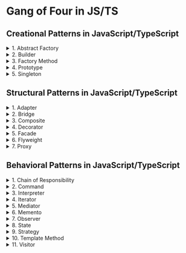# Gang of Four in JS/TS

## Creational Patterns in JavaScript/TypeScript

<details>
<summary>1. Abstract Factory</summary>

**Use Case**: Creating a family of related or dependent objects without specifying their concrete classes.

**JavaScript Code**:
```javascript
// Abstract Factory
class GUIFactory {
    createButton() {}
    createCheckbox() {}
}

// Concrete Factory 1
class WindowsFactory extends GUIFactory {
    createButton() {
        return new WindowsButton();
    }
    createCheckbox() {
        return new WindowsCheckbox();
    }
}

// Concrete Factory 2
class MacOSFactory extends GUIFactory {
    createButton() {
        return new MacOSButton();
    }
    createCheckbox() {
        return new MacOSCheckbox();
    }
}

// Product Families
class WindowsButton {
    paint() {
        console.log('Render a button in a Windows style');
    }
}
class WindowsCheckbox {
    paint() {
        console.log('Render a checkbox in a Windows style');
    }
}
class MacOSButton {
    paint() {
        console.log('Render a button in a MacOS style');
    }
}
class MacOSCheckbox {
    paint() {
        console.log('Render a checkbox in a MacOS style');
    }
}

// Client Code
function configureApplication(factory) {
    const button = factory.createButton();
    const checkbox = factory.createCheckbox();
    
    button.paint();
    checkbox.paint();
}

// Usage
let factory;
const OS = 'Windows'; // or 'MacOS'

if (OS === 'Windows') {
    factory = new WindowsFactory();
} else if (OS === 'MacOS') {
    factory = new MacOSFactory();
}

configureApplication(factory);
```
**Advantages**:
- Ensures consistency among products of the same family.
- Promotes the use of interfaces.

</details>

<details>
<summary>2. Builder</summary>

**Use Case**: Constructing complex objects step by step. Allows for more control over the construction process.

**JavaScript Code**:
```javascript
// Product
class House {
    constructor() {
        this.parts = [];
    }
    addPart(part) {
        this.parts.push(part);
    }
    showParts() {
        console.log(`House parts: ${this.parts.join(', ')}`);
    }
}

// Builder Interface
class HouseBuilder {
    buildWalls() {}
    buildRoof() {}
    buildWindows() {}
    getHouse() {}
}

// Concrete Builder
class ConcreteHouseBuilder extends HouseBuilder {
    constructor() {
        super();
        this.house = new House();
    }
    buildWalls() {
        this.house.addPart('Walls');
    }
    buildRoof() {
        this.house.addPart('Roof');
    }
    buildWindows() {
        this.house.addPart('Windows');
    }
    getHouse() {
        return this.house;
    }
}

// Director
class Director {
    setBuilder(builder) {
        this.builder = builder;
    }
    constructHouse() {
        this.builder.buildWalls();
        this.builder.buildRoof();
        this.builder.buildWindows();
    }
}

// Client Code
const builder = new ConcreteHouseBuilder();
const director = new Director();

director.setBuilder(builder);
director.constructHouse();

const house = builder.getHouse();
house.showParts();
```
**Advantages**:
- Allows construction of different representations of a product using the same building process.
- Improves readability and manageability.

</details>

<details>
<summary>3. Factory Method</summary>

**Use Case**: Defining an interface for creating an object but allowing subclasses to alter the type of objects that will be created.

**JavaScript Code**:
```javascript
// Product Interface
class Button {
    render() {}
}

// Concrete Product 1
class WindowsButton extends Button {
    render() {
        console.log('Render a button in a Windows style');
    }
}

// Concrete Product 2
class HTMLButton extends Button {
    render() {
        console.log('Render a button in HTML style');
    }
}

// Creator
class Dialog {
    createButton() {} // Factory Method

    render() {
        const button = this.createButton();
        button.render();
    }
}

// Concrete Creator 1
class WindowsDialog extends Dialog {
    createButton() {
        return new WindowsButton();
    }
}

// Concrete Creator 2
class WebDialog extends Dialog {
    createButton() {
        return new HTMLButton();
    }
}

// Client Code
let dialog;
const platform = 'Windows'; // or 'Web'

if (platform === 'Windows') {
    dialog = new WindowsDialog();
} else if (platform === 'Web') {
    dialog = new WebDialog();
}

dialog.render();
```
**Advantages**:
- Promotes loose coupling by eliminating the need to bind application-specific classes into the code.
- Enhances code flexibility and reuse.

</details>

<details>
<summary>4. Prototype</summary>

**Use Case**: Creating new objects by copying existing ones, promoting the use of a prototype instance.

**JavaScript Code**:
```javascript
// Prototype Interface
class Shape {
    clone() {}
}

// Concrete Prototype
class Circle extends Shape {
    constructor(radius) {
        super();
        this.radius = radius;
    }
    clone() {
        return new Circle(this.radius);
    }
    getInfo() {
        console.log(`Circle with radius ${this.radius}`);
    }
}

// Client Code
const circle1 = new Circle(10);
const circle2 = circle1.clone();

circle1.getInfo(); // Circle with radius 10
circle2.getInfo(); // Circle with radius 10
```
**Advantages**:
- Reduces the need for subclassing.
- Hides the complexities of instantiation from the client.

</details>

<details>
<summary>5. Singleton</summary>

**Use Case**: Ensuring a class has only one instance and providing a global point of access to it.

**JavaScript Code**:
```javascript
// Singleton
class Singleton {
    constructor() {
        if (Singleton.instance) {
            return Singleton.instance;
        }
        Singleton.instance = this;
        this.data = "Singleton Data";
    }

    getData() {
        return this.data;
    }
}

// Client Code
const singleton1 = new Singleton();
const singleton2 = new Singleton();

console.log(singleton1.getData()); // Singleton Data
console.log(singleton1 === singleton2); // true
```
**Advantages**:
- Ensures a class has only one instance.
- Provides a global point of access to the instance.

</details>

## Structural Patterns in JavaScript/TypeScript

<details>
<summary>1. Adapter</summary>

**Use Case**: Allowing incompatible interfaces to work together.

**JavaScript Code**:
```javascript
// Target Interface
class Target {
    request() {
        return "Target: The default target's behavior.";
    }
}

// Adaptee
class Adaptee {
    specificRequest() {
        return ".eetpadA eht fo roivaheb laicepS";
    }
}

// Adapter
class Adapter extends Target {
    constructor(adaptee) {
        super();
        this.adaptee = adaptee;
    }

    request() {
        const result = this.adaptee.specificRequest().split('').reverse().join('');
        return `Adapter: (TRANSLATED) ${result}`;
    }
}

// Client Code
const adaptee = new Adaptee();
console.log(`Adaptee: ${adaptee.specificRequest()}`);

const adapter = new Adapter(adaptee);
console.log(adapter.request());
```
**Advantages**:
- Allows two incompatible interfaces to work together.
- Promotes reusability of existing code.

</details>

<details>
<summary>2. Bridge</summary>

**Use Case**: Decoupling an abstraction from its implementation so that the two can vary independently.

**JavaScript Code**:
```javascript
// Abstraction
class Remote {
    constructor(device) {
        this.device = device;
    }

    togglePower() {
        if (this.device.isEnabled()) {
            this.device.disable();
        } else {
            this.device.enable();
        }
    }
}

// Refined Abstraction
class AdvancedRemote extends Remote {
    mute() {
        this.device.setVolume(0);
    }
}

// Implementation Interface
class Device {
    isEnabled() {}
    enable() {}
    disable() {}
    setVolume(percent) {}
}

// Concrete Implementation 1
class TV extends Device {
    constructor() {
        super();
        this.on = false;
        this.volume = 50;
    }

    isEnabled() {
        return this.on;
    }

    enable() {
        this.on = true;
        console.log('TV is now ON');
    }

    disable() {
        this.on = false;
        console.log('TV is now OFF');
    }

    setVolume(percent) {
        this.volume = percent;
        console.log(`TV volume set to ${this.volume}`);
    }
}

// Concrete Implementation 2
class Radio extends Device {
    constructor() {
        super();
        this.on = false;
        this.volume = 30;
    }

    isEnabled() {
        return this.on;
    }

    enable() {
        this.on = true;
        console.log('Radio is now ON');
    }

    disable() {
        this.on = false;
        console.log('Radio is now OFF');
    }

    setVolume(percent) {
        this.volume = percent;
        console.log(`Radio volume set to ${this.volume}`);
    }
}

// Client Code
const tv = new TV();
const remote = new Remote(tv);
remote.togglePower(); // TV is now ON
remote.togglePower(); // TV is now OFF

const radio = new Radio();
const advancedRemote = new AdvancedRemote(radio);
advancedRemote.togglePower(); // Radio is now ON
advancedRemote.mute(); // Radio volume set to 0
```
**Advantages**:
- Separates the abstraction's interface from its implementation.
- Promotes flexibility and scalability.

</details>

<details>
<summary>3. Composite</summary>

**Use Case**: Composing objects into tree structures to represent part-whole hierarchies.

**JavaScript Code**:
```javascript
// Component
class Component {
    add(component) {}
    remove(component) {}
    getChild(index) {}
    operation() {}
}

// Leaf
class Leaf extends Component {
    operation() {
        console.log('Leaf operation');
    }
}

// Composite
class Composite extends Component {
    constructor() {
        super();
        this.children = [];
    }

    add(component) {
        this.children.push(component);
    }

    remove(component) {
        const index = this.children.indexOf(component);
        if (index > -1) {
            this.children.splice(index, 1);
        }
    }

    getChild(index) {
        return this.children[index];
    }

    operation() {
        console.log('Composite operation');
        for (const child of this.children) {
            child.operation();
        }
    }
}

// Client Code
const leaf1 = new Leaf();
const leaf2 = new Leaf();

const composite1 = new Composite();
composite1.add(leaf1);
composite1.add(leaf2);

const composite2 = new Composite();
composite2.add(composite1);

composite2.operation();
```
**Advantages**:
- Treats individual objects and compositions of objects uniformly.
- Simplifies client code.

</details>


<details>
<summary>4. Decorator</summary>

**Use Case**: Adding responsibilities to objects dynamically.

**JavaScript Code**:
```javascript
// Component
class Coffee {
    cost() {
        return 0;
    }
}

// Concrete Component
class SimpleCoffee extends Coffee {
    cost() {
        return 5;
    }
}

// Decorator
class CoffeeDecorator extends Coffee {
    constructor(decoratedCoffee) {
        super();
        this.decoratedCoffee = decoratedCoffee;
    }

    cost() {
        return this.decoratedCoffee.cost();
    }
}

// Concrete Decorators
class MilkDecorator extends CoffeeDecorator {
    cost() {
        return super.cost() + 2;
    }
}

class SugarDecorator extends CoffeeDecorator {
    cost() {
        return super.cost() + 1;
    }
}

// Client Code
let coffee = new SimpleCoffee();
console.log(`Cost: $${coffee.cost()}`); // Cost: $5

coffee = new MilkDecorator(coffee);
console.log(`Cost: $${coffee.cost()}`); // Cost: $7

coffee = new SugarDecorator(coffee);
console.log(`Cost: $${coffee.cost()}`); // Cost: $8
```
**Advantages**:
- Allows behavior to be added to individual objects, without affecting the behavior of other objects from the same class.
- Promotes flexibility and reusability.

</details>

<details>
<summary>5. Facade</summary>

**Use Case**: Providing a simplified interface to a complex subsystem.

**JavaScript Code**:
```javascript
// Subsystem Classes
class Subsystem1 {
    operation1() {
        return 'Subsystem1: Ready!\n';
    }

    operationN() {
        return 'Subsystem1: Go!\n';
    }
}

class Subsystem2 {
    operation1() {
        return 'Subsystem2: Get ready!\n';
    }

    operationZ() {
        return 'Subsystem2: Fire!\n';
    }
}

// Facade
class Facade {
    constructor(subsystem1, subsystem2) {
        this.subsystem1 = subsystem1;
        this.subsystem2 = subsystem2;
    }

    operation() {
        let result = 'Facade initializes subsystems:\n';
        result += this.subsystem1.operation1();
        result += this.subsystem2.operation1();
        result += 'Facade orders subsystems to perform the action:\n';
        result += this.subsystem1.operationN();
        result += this.subsystem2.operationZ();
        return result;
    }
}

// Client Code
const subsystem1 = new Subsystem1();
const subsystem2 = new Subsystem2();

const facade = new Facade(subsystem1, subsystem2);
console.log(facade.operation());
```
**Advantages**:
- Reduces complexity by hiding the details of the subsystem.
- Promotes loose coupling.

</details>


<details>
<summary>6. Flyweight</summary>

**Use Case**: Reducing memory usage by sharing as much data as possible with similar objects.

**JavaScript Code**:
```javascript
// Flyweight
class Flyweight {
    constructor(sharedState) {
        this.sharedState = sharedState;
    }

    operation(uniqueState) {
        const shared = JSON.stringify(this.sharedState);
        const unique = JSON.stringify(uniqueState);
        console.log(`Flyweight: Displaying shared (${shared}) and unique (${unique}) state.`);
    }
}

// Flyweight Factory
class FlyweightFactory {
    constructor(initialFlyweights) {
        this.flyweights = {};
        for (const state of initialFlyweights) {
            this.flyweights[this.getKey(state)] = new Flyweight(state);
        }
    }

    getKey(state) {
        return state.join('_');
    }

    getFlyweight(sharedState) {
        const key = this.getKey(sharedState);
        if (!(key in this.flyweights)) {
            console.log('FlyweightFactory: Creating new flyweight.');
            this.flyweights[key] = new Flyweight(sharedState);
        } else {
            console.log('FlyweightFactory: Reusing existing flyweight.');
        }
        return this.flyweights[key];
    }

    listFlyweights() {
        const count = Object.keys(this.flyweights).length;
        console.log(`FlyweightFactory: I have ${count} flyweights.`);
        for (const key in this.flyweights) {
            console.log(key);
        }
    }
}

// Client Code
const factory = new FlyweightFactory([
    ['Chevrolet', 'Camaro2018', 'pink'],
    ['Mercedes Benz', 'C300', 'black'],
    ['Mercedes Benz', 'C500', 'red'],
    ['BMW', 'M5', 'red'],
    ['BMW', 'X6', 'white'],
]);

factory.listFlyweights();

const addCarToPoliceDatabase = (factory, plates, owner, brand, model,

 color) => {
    console.log('\nClient: Adding a car to database.');
    const flyweight = factory.getFlyweight([brand, model, color]);
    flyweight.operation([plates, owner]);
};

addCarToPoliceDatabase(factory, 'CL234IR', 'James Doe', 'BMW', 'M5', 'red');
addCarToPoliceDatabase(factory, 'CL234IR', 'James Doe', 'BMW', 'X1', 'red');

factory.listFlyweights();
```
**Advantages**:
- Reduces memory consumption by sharing data.
- Improves performance in applications with many similar objects.

</details>


<details>
<summary>7. Proxy</summary>

**Use Case**: Providing a surrogate or placeholder for another object to control access to it.

**JavaScript Code**:
```javascript
// Subject Interface
class Subject {
    request() {}
}

// Real Subject
class RealSubject extends Subject {
    request() {
        console.log('RealSubject: Handling request.');
    }
}

// Proxy
class ProxySubject extends Subject {
    constructor(realSubject) {
        super();
        this.realSubject = realSubject;
    }

    request() {
        if (this.checkAccess()) {
            this.realSubject.request();
            this.logAccess();
        }
    }

    checkAccess() {
        console.log('Proxy: Checking access prior to firing a real request.');
        return true;
    }

    logAccess() {
        console.log('Proxy: Logging the time of request.');
    }
}

// Client Code
const realSubject = new RealSubject();
const proxy = new ProxySubject(realSubject);

proxy.request();
```
**Advantages**:
- Controls access to the real subject.
- Can add additional functionality without modifying the real subject.

</details>

## Behavioral Patterns in JavaScript/TypeScript


<details>
<summary>1. Chain of Responsibility</summary>

**Use Case**: Passing a request along a chain of handlers until it is handled.

**JavaScript Code**:
```javascript
// Handler Interface
class Handler {
    setNext(handler) {
        this.nextHandler = handler;
        return handler;
    }

    handle(request) {
        if (this.nextHandler) {
            return this.nextHandler.handle(request);
        }
        return null;
    }
}

// Concrete Handlers
class MonkeyHandler extends Handler {
    handle(request) {
        if (request === 'Banana') {
            return `Monkey: I'll eat the ${request}.`;
        }
        return super.handle(request);
    }
}

class SquirrelHandler extends Handler {
    handle(request) {
        if (request === 'Nut') {
            return `Squirrel: I'll eat the ${request}.`;
        }
        return super.handle(request);
    }
}

class DogHandler extends Handler {
    handle(request) {
        if (request === 'Bone') {
            return `Dog: I'll eat the ${request}.`;
        }
        return super.handle(request);
    }
}

// Client Code
const monkey = new MonkeyHandler();
const squirrel = new SquirrelHandler();
const dog = new DogHandler();

monkey.setNext(squirrel).setNext(dog);

const foods = ['Nut', 'Banana', 'Cup of coffee'];

for (const food of foods) {
    const result = monkey.handle(food);
    if (result) {
        console.log(result);
    } else {
        console.log(`${food} was left untouched.`);
    }
}
```
**Advantages**:
- Decouples sender and receiver.
- Promotes flexibility in assigning responsibilities to objects.

</details>

<details>
<summary>2. Command</summary>

**Use Case**: Encapsulating a request as an object, thereby allowing parameterization of clients with queues, requests, and operations.

**JavaScript Code**:
```javascript
// Command Interface
class Command {
    execute() {}
}

// Concrete Commands
class LightOnCommand extends Command {
    constructor(light) {
        super();
        this.light = light;
    }

    execute() {
        this.light.on();
    }
}

class LightOffCommand extends Command {
    constructor(light) {
        super();
        this.light = light;
    }

    execute() {
        this.light.off();
    }
}

// Receiver
class Light {
    on() {
        console.log('The light is on');
    }

    off() {
        console.log('The light is off');
    }
}

// Invoker
class RemoteControl {
    setCommand(command) {
        this.command = command;
    }

    pressButton() {
        this.command.execute();
    }
}

// Client Code
const light = new Light();
const lightOn = new LightOnCommand(light);
const lightOff = new LightOffCommand(light);

const remote = new RemoteControl();
remote.setCommand(lightOn);
remote.pressButton(); // The light is on

remote.setCommand(lightOff);
remote.pressButton(); // The light is off
```
**Advantages**:
- Decouples objects that produce and consume commands.
- Supports undoable operations.

</details>

<details>
<summary>3. Interpreter</summary>

**Use Case**: Defining a representation for a language’s grammar along with an interpreter that uses the representation to interpret sentences in the language.

**JavaScript Code**:
```javascript
// Abstract Expression
class Expression {
    interpret(context) {}
}

// Terminal Expression
class NumberExpression extends Expression {
    constructor(number) {
        super();
        this.number = number;
    }

    interpret() {
        return this.number;
    }
}

// Non-terminal Expression
class AddExpression extends Expression {
    constructor(left, right) {
        super();
        this.left = left;
        this.right = right;
    }

    interpret() {
        return this.left.interpret() + this.right.interpret();
    }
}

class SubtractExpression extends Expression {
    constructor(left, right) {
        super();
        this.left = left;
        this.right = right;
    }

    interpret() {
        return this.left.interpret() - this.right.interpret();
    }
}

// Client Code
const left = new NumberExpression(5);
const right = new NumberExpression(3);
const add = new AddExpression(left, right);

console.log(add.interpret()); // 8

const subtract = new SubtractExpression(left, right);
console.log(subtract.interpret()); // 2
```
**Advantages**:
- Easy to change and extend the grammar.
- Supports complex grammars and expressions.

</details>

<details>
<summary>4. Iterator</summary>

**Use Case**: Providing a way to access the elements of an aggregate object sequentially without exposing its underlying representation.

**JavaScript Code**:
```javascript
// Iterator Interface
class Iterator {
    next() {}
    hasNext() {}
}

// Concrete Iterator
class ConcreteIterator extends Iterator {
    constructor(collection) {
        super();
        this.collection = collection;
        this.index = 0;
    }

    next() {
        return this.collection[this.index++];
    }

    hasNext() {
        return this.index < this.collection.length;
    }
}

// Aggregate Interface
class Aggregate {
    createIterator() {}
}

// Concrete Aggregate
class ConcreteAggregate extends Aggregate {
    constructor(items) {
        super();
        this.items = items;
    }

    createIterator() {
        return new ConcreteIterator(this.items);
    }
}

// Client Code
const items = ['A', 'B', 'C', 'D'];
const aggregate = new ConcreteAggregate(items);
const iterator = aggregate.createIterator();

while (iterator.hasNext()) {
    console.log(iterator.next());
}
```
**Advantages**:
- Supports traversal of complex data structures.
- Promotes encapsulation and separation of concerns.

</details>

<details>
<summary>5. Mediator</summary>

**Use Case**: Defining an object that encapsulates how a set of objects interact, promoting loose coupling by preventing objects from referring to each other explicitly.

**JavaScript Code**:
```javascript
// Mediator Interface
class Mediator {
    notify(sender, event) {}
}

// Concrete Mediator
class ConcreteMediator extends Mediator {
    constructor(component1, component2) {
        super();
        this.component1 = component1;
        this.component1.setMediator(this);
        this.component2 = component2;
        this.component2.setMediator(this);
    }

    notify(sender, event) {
        if (event === 'A') {
            console.log('Mediator reacts on A and triggers following operations:');
            this.component2.doC();
        }

        if (event === 'D') {
            console.log('Mediator reacts on D and triggers following operations:');
            this.component1.doB();
            this.component2.doC();
        }
    }
}

// Base Component
class BaseComponent {
    setMediator(mediator) {
        this.mediator = mediator;
    }
}

// Concrete Components
class Component1 extends BaseComponent {
    doA() {
        console.log('Component 1 does A.');
        this.mediator.notify(this, 'A');
    }

    doB() {
        console.log('Component 1 does B.');
    }
}

class Component2 extends BaseComponent {
    doC() {
        console.log('Component 2 does C.');
    }

    doD() {
        console.log('Component 2 does D.');
        this.mediator.notify(this, 'D');
    }
}

// Client Code
const component1 = new Component1();
const component2 = new Component2();
const mediator = new ConcreteMediator(component1, component2);

console.log('Client triggers operation A.');
component1.doA();

console.log('Client triggers operation D.');
component2.doD();
```
**Advantages**:
- Reduces the number of direct dependencies between objects.
- Promotes loose coupling and enhances flexibility.

</details>

<details>
<summary>6. Memento</summary>

**Use Case**: Capturing and restoring an object's internal state without violating encapsulation.

**JavaScript Code**:
```javascript
// Memento
class Memento {
    constructor(state) {
        this.state = state;
    }

    getState() {
        return this.state;
    }
}

// Originator
class Originator {
    setState(state) {
        console.log(`Originator: Setting state to ${state}`);
        this.state = state;
    }

    save() {
        console.log('Originator: Saving state.');
        return new Memento(this.state);
    }

    restore(memento) {
        this.state = memento.getState();
        console.log(`Originator: State restored to ${this.state}`);
    }
}

// Caretaker
class Caretaker {
    constructor(originator) {
        this.originator = originator;
        this.mementos = [];
    }

    backup() {
        console.log('Caretaker: Saving Originator\'s state...');
        this.mementos.push(this.originator.save());
    }

    undo() {
        if (!this.mementos.length) {
            return;
        }
        const memento = this.mementos.pop();
        console.log('Caretaker: Restoring state to:', memento.getState());
        this.originator.restore(memento);
    }
}

// Client Code
const originator = new Originator();
const caretaker = new Caretaker(originator);

originator.setState('State1');
caretaker.backup();

originator.setState('State2');
caretaker.backup();

originator.setState('State3');
caretaker.undo();

originator.setState('State4');
caretaker.undo();
caretaker.undo();
```
**Advantages**:
- Provides the ability to restore an object to its

 previous state.
- Promotes encapsulation by storing state externally.

</details>

<details>
<summary>7. Observer</summary>

**Use Case**: Defining a one-to-many dependency between objects so that when one object changes state, all its dependents are notified and updated automatically.

**JavaScript Code**:
```javascript
// Subject
class Subject {
    constructor() {
        this.observers = [];
    }

    attach(observer) {
        console.log('Subject: Attached an observer.');
        this.observers.push(observer);
    }

    detach(observer) {
        const observerIndex = this.observers.indexOf(observer);
        this.observers.splice(observerIndex, 1);
        console.log('Subject: Detached an observer.');
    }

    notify() {
        console.log('Subject: Notifying observers...');
        for (const observer of this.observers) {
            observer.update(this);
        }
    }
}

// Concrete Subject
class ConcreteSubject extends Subject {
    constructor() {
        super();
        this.state = null;
    }

    getState() {
        return this.state;
    }

    setState(state) {
        this.state = state;
        this.notify();
    }
}

// Observer Interface
class Observer {
    update(subject) {}
}

// Concrete Observers
class ConcreteObserverA extends Observer {
    update(subject) {
        if (subject.getState() < 3) {
            console.log('ConcreteObserverA: Reacted to the event.');
        }
    }
}

class ConcreteObserverB extends Observer {
    update(subject) {
        if (subject.getState() >= 3) {
            console.log('ConcreteObserverB: Reacted to the event.');
        }
    }
}

// Client Code
const subject = new ConcreteSubject();

const observer1 = new ConcreteObserverA();
subject.attach(observer1);

const observer2 = new ConcreteObserverB();
subject.attach(observer2);

subject.setState(2);
subject.setState(3);
```
**Advantages**:
- Establishes a loose coupling between the subject and observers.
- Allows dynamic addition of new observers.

</details>

<details>
<summary>8. State</summary>

**Use Case**: Allowing an object to alter its behavior when its internal state changes.

**JavaScript Code**:
```javascript
// State Interface
class State {
    handle(context) {}
}

// Concrete States
class ConcreteStateA extends State {
    handle(context) {
        console.log('ConcreteStateA handles request.');
        context.transitionTo(new ConcreteStateB());
    }
}

class ConcreteStateB extends State {
    handle(context) {
        console.log('ConcreteStateB handles request.');
        context.transitionTo(new ConcreteStateA());
    }
}

// Context
class Context {
    constructor(state) {
        this.transitionTo(state);
    }

    transitionTo(state) {
        console.log(`Context: Transition to ${state.constructor.name}.`);
        this.state = state;
        this.state.handle(this);
    }

    request() {
        this.state.handle(this);
    }
}

// Client Code
const context = new Context(new ConcreteStateA());
context.request(); // ConcreteStateA handles request.
context.request(); // ConcreteStateB handles request.
```
**Advantages**:
- Simplifies the code by eliminating numerous conditionals.
- Promotes encapsulation and separation of concerns.

</details>

<details>
<summary>9. Strategy</summary>

**Use Case**: Defining a family of algorithms, encapsulating each one, and making them interchangeable.

**JavaScript Code**:
```javascript
// Strategy Interface
class Strategy {
    doAlgorithm(data) {}
}

// Concrete Strategies
class ConcreteStrategyA extends Strategy {
    doAlgorithm(data) {
        return data.sort();
    }
}

class ConcreteStrategyB extends Strategy {
    doAlgorithm(data) {
        return data.reverse();
    }
}

// Context
class Context {
    constructor(strategy) {
        this.strategy = strategy;
    }

    setStrategy(strategy) {
        this.strategy = strategy;
    }

    doSomeBusinessLogic() {
        const result = this.strategy.doAlgorithm(['a', 'b', 'c', 'd', 'e']);
        console.log(result.join(','));
    }
}

// Client Code
const context = new Context(new ConcreteStrategyA());
context.doSomeBusinessLogic(); // a,b,c,d,e

context.setStrategy(new ConcreteStrategyB());
context.doSomeBusinessLogic(); // e,d,c,b,a
```
**Advantages**:
- Promotes the use of composition over inheritance.
- Simplifies code by encapsulating algorithms.

</details>

<details>
<summary>10. Template Method</summary>

**Use Case**: Defining the skeleton of an algorithm in a base class but letting subclasses override specific steps of the algorithm without changing its structure.

**JavaScript Code**:
```javascript
// Abstract Class
class AbstractClass {
    templateMethod() {
        this.baseOperation1();
        this.requiredOperation1();
        this.baseOperation2();
        this.hook1();
        this.requiredOperation2();
        this.baseOperation3();
        this.hook2();
    }

    baseOperation1() {
        console.log('AbstractClass says: I am doing the bulk of the work');
    }

    baseOperation2() {
        console.log('AbstractClass says: But I let subclasses override some operations');
    }

    baseOperation3() {
        console.log('AbstractClass says: But I am doing the bulk of the work anyway');
    }

    requiredOperation1() {}
    requiredOperation2() {}

    hook1() {}
    hook2() {}
}

// Concrete Classes
class ConcreteClass1 extends AbstractClass {
    requiredOperation1() {
        console.log('ConcreteClass1 says: Implemented Operation1');
    }

    requiredOperation2() {
        console.log('ConcreteClass1 says: Implemented Operation2');
    }
}

class ConcreteClass2 extends AbstractClass {
    requiredOperation1() {
        console.log('ConcreteClass2 says: Implemented Operation1');
    }

    requiredOperation2() {
        console.log('ConcreteClass2 says: Implemented Operation2');
    }

    hook1() {
        console.log('ConcreteClass2 says: Overridden Hook1');
    }
}

// Client Code
const concrete1 = new ConcreteClass1();
concrete1.templateMethod();

const concrete2 = new ConcreteClass2();
concrete2.templateMethod();
```
**Advantages**:
- Promotes code reuse.
- Allows specific steps of an algorithm to be overridden without altering its structure.

</details>

<details>
<summary>11. Visitor</summary>

**Use Case**: Separating algorithms from the objects on which they operate, allowing new operations to be added without changing the classes of the elements on which they operate.

**JavaScript Code**:
```javascript
// Visitor Interface
class Visitor {
    visitConcreteElementA(element) {}
    visitConcreteElementB(element) {}
}

// Concrete Visitors
class ConcreteVisitor1 extends Visitor {
    visitConcreteElementA(element) {
        console.log(`${element.getName()} visited by ConcreteVisitor1`);
    }

    visitConcreteElementB(element) {
        console.log(`${element.getName()} visited by ConcreteVisitor1`);
    }
}

class ConcreteVisitor2 extends Visitor {
    visitConcreteElementA(element) {
        console.log(`${element.getName()} visited by ConcreteVisitor2`);
    }

    visitConcreteElementB(element) {
        console.log(`${element.getName()} visited by ConcreteVisitor2`);
    }
}

// Element Interface
class Element {
    accept(visitor) {}
}

// Concrete Elements
class ConcreteElementA extends Element {
    accept(visitor) {
        visitor.visitConcreteElementA(this);
    }

    getName() {
        return 'ConcreteElementA';
    }
}

class ConcreteElementB extends Element {
    accept(visitor) {
        visitor.visitConcreteElementB(this);
    }

    getName() {
        return 'ConcreteElementB';
    }
}

// Client Code
const elements = [new ConcreteElementA(), new ConcreteElementB()];

const visitor1 = new ConcreteVisitor1();
const visitor2 = new ConcreteVisitor2();

for (const element of elements) {
    element.accept(visitor1);
    element.accept(visitor2);
}
```
**Advantages**:
- Adds new operations to existing object structures without modifying them.
- Promotes separation of concerns.

</details>